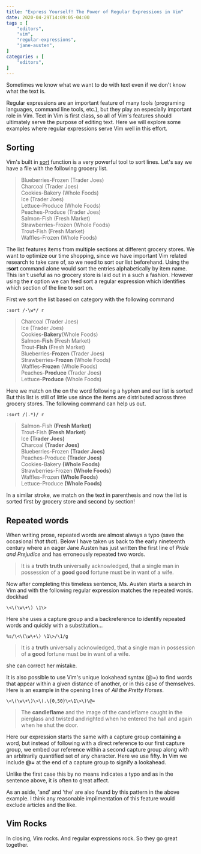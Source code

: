 ```yaml
---
title: "Express Yourself! The Power of Regular Expressions in Vim"
date: 2020-04-29T14:09:05-04:00
tags : [
    "editors",
    "vim",
    "regular-expressions",
    "jane-austen",
]
categories : [
    "editors",
]
---
```


Sometimes we know what we want to do with text even if we don't
know what the text is.

Regular expressions are an important feature of many tools (programing
languages, command line tools, etc.), but they play an especially important
role in Vim. Text in Vim is first class, so all of Vim's features should
ultimately serve the purpose of editing text. Here we will explore some
examples where regular expressions serve Vim well in this effort. 


## Sorting 
Vim's built in [sort](https://vim.fandom.com/wiki/Sort_lines) function is
a very powerful tool to sort lines. Let's say we have a file with the
following grocery list. 

> Blueberries-Frozen (Trader Joes)   
> Charcoal (Trader Joes)   
> Cookies-Bakery (Whole Foods)   
> Ice (Trader Joes)  
> Lettuce-Produce (Whole Foods)   
> Peaches-Produce (Trader Joes)   
> Salmon-Fish (Fresh Market)   
> Strawberries-Frozen (Whole Foods)   
> Trout-Fish (Fresh Market)   
> Waffles-Frozen (Whole Foods)   

The list features items from multiple sections at different grocery
stores.  We want to optimize our time shopping, since we have important
Vim related research to take care of, so we need to sort our list
beforehand. Using the **:sort** command alone would sort the entries
alphabetically by item name. This isn't useful as no grocery store is laid
out in a such a fashion. However using the **r** option we can feed sort
a regular expression which identifies which section of the line to sort
on. 

First we sort the list based on category with the following command

```
:sort /-\w*/ r
```
> Charcoal (Trader Joes)   
> Ice (Trader Joes)  
> Cookies-**Bakery**(Whole Foods)   
> Salmon-**Fish** (Fresh Market)   
> Trout-**Fish** (Fresh Market)   
> Blueberries-**Frozen** (Trader Joes)   
> Strawberries-**Frozen** (Whole Foods)   
> Waffles-**Frozen** (Whole Foods)   
> Peaches-**Produce** (Trader Joes)   
> Lettuce-**Produce** (Whole Foods)   

Here we match on the on the word following a hyphen and our list
is sorted! But this list is still of little use since the items are distributed
across three grocery stores. The following command can help us out.

```
:sort /(.*)/ r
```
> Salmon-Fish **(Fresh Market)**   
> Trout-Fish **(Fresh Market)**   
> Ice **(Trader Joes)**  
> Charcoal **(Trader Joes)**   
> Blueberries-Frozen **(Trader Joes)**   
> Peaches-Produce **(Trader Joes)**   
> Cookies-Bakery **(Whole Foods)**   
> Strawberries-Frozen **(Whole Foods)**   
> Waffles-Frozen **(Whole Foods)**   
> Lettuce-Produce **(Whole Foods)**   

In a similar stroke, we match on the text in parenthesis and now the list
is sorted first by grocery store and second by section!

## Repeated words

When writing prose, repeated words are almost always a typo (save the
occasional *that that*). Below I have taken us back to the early
nineteenth century where an eager Jane Austen has just written the first
line of *Pride and Prejudice* and has erroneously repeated two words.

>It is a **truth truth** universally acknowledged, that a single man in
>possession of a **good good** fortune must be in want of a wife.

Now after completing this timeless sentence, Ms. Austen starts a search in
Vim and with the following regular expression matches the repeated words.
dockhad
```
\<\(\w\+\) \1\>
```
Here she uses a capture group and a backreference to identify repeated
words and quickly with a substitution...
```
%s/\<\(\w\+\) \1\>/\1/g
```
> It is a **truth** universally acknowledged, that a single man in possession of a **good** fortune must be in want of a wife.

she can correct her mistake.

It is also possible to use Vim's unique lookahead syntax (\@=) to find
words that appear within a given distance of another, or in this case of
themselves. Here is an example in the opening lines of *All the Pretty
Horses*. 

```
\<\(\w\+\)\>\(.\{0,50}\<\1\>\)\@=
```
> The **candleflame** and the image of the candleflame caught in the
> pierglass and twisted and righted when he entered the hall and again
> when he shut the door.

Here our expression starts the same with a capture group containing
a word, but instead of following with a direct reference to our first
capture group, we embed our reference within a second capture group along
with an arbitrarily quantified set of any character. Here we use fifty. In
Vim we include **\@=** at the end of a capture group to signify
a lookahead. 

Unlike the first case this by no means indicates a typo and as in the
sentence above, it is often to great affect. 

As an aside, 'and' and 'the' are also found by this pattern in the above
example. I think any reasonable implimentation of this feature would
exclude articles and the like.

## Vim Rocks
In closing, Vim rocks. And regular expressions rock. So they go great
together.




